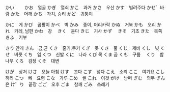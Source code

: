 
かい　　
かお　얼굴
かぎ　열쇠
かこ　과거
かさ　우산
かす　빌려주다
かせ゛바람
かた　어깨
かち　가치, 승리
かど　귀퉁이


かに　게
かび　곰팡이
かべ　벽
かみ　종이, 머리카락
かぬ　거북
かも　오리
かれ　카레, 남편
かわ　강　
きく　듣다
きじ　기사
かず　
きそ　기초
きた　북쪽
きふ　기부


きり 안개
きん　금,균
くき　줄기,쿠키
くぎ　못
くさ　풀
くじ　제비
くし　빗
くせ　버릇
くち　입
くつ　신발
くに　나라
くび  목
くま  곰
くも　구름　
くり　밤나무
くろ　검정
くそ　대변


けが　상처
けさ　오늘 아침
けす　끄다
こす　넘다
こえ　소리
ここ　여기요
こし　허리
こつ　뼈　요령
こな　가루
こめ　쌀
これ　이것
がけ　낭떠
ぎむ　의무
ぎん　은
け゛り　끝장
ごご　오후
ごま　참깨
ごみ　쓰레기